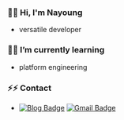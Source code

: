 ### 👋👋 Hi, I'm Nayoung 

- versatile developer

### 🌱🌱 I’m currently learning

- platform engineering

### ⚡⚡ Contact

- [![Blog Badge](https://img.shields.io/badge/Blog-DD0B78?style=flat-square&logo=GitHub%20Sponsors&logoColor=white&link=https://developer-ny.tistory.com)](https://developer-ny.tistory.com)
[![Gmail Badge](https://img.shields.io/badge/Gmail-d14836?style=flat-square&logo=Gmail&logoColor=white&link=mailto:skdud@ajou.ac.kr)](mailto:skdud@ajou.ac.kr)


<!--
**UNayoung/UNayoung** is a ✨ _special_ ✨ repository because its `README.md` (this file) appears on your GitHub profile.

Here are some ideas to get you started:

- 🔭 I’m currently working on ...
- 🌱 I’m currently learning ...
- 👯 I’m looking to collaborate on ...
- 🤔 I’m looking for help with ...
- 💬 Ask me about ...
- 📫 How to reach me: ...
- 😄 Pronouns: ...
- ⚡ Fun fact: ...
-->
